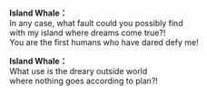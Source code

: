 # 

  
**Island Whale：**  
In any case, what fault could you possibly find  
with my island where dreams come true?!  
You are the first humans who have dared defy me!  
  
**Island Whale：**  
What use is the dreary outside world  
where nothing goes according to plan?!  

